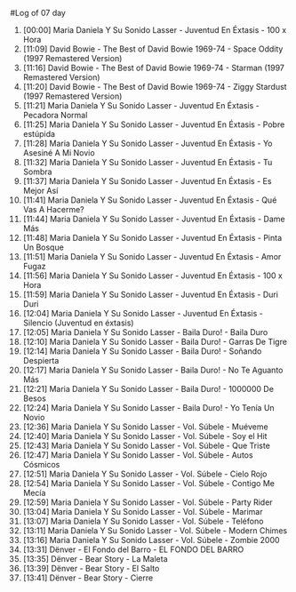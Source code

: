 #Log of 07 day

1. [00:00] Maria Daniela Y Su Sonido Lasser - Juventud En Éxtasis - 100 x Hora
1. [11:09] David Bowie - The Best of David Bowie 1969-74 - Space Oddity (1997 Remastered Version)
1. [11:16] David Bowie - The Best of David Bowie 1969-74 - Starman (1997 Remastered Version)
1. [11:20] David Bowie - The Best of David Bowie 1969-74 - Ziggy Stardust (1997 Remastered Version)
1. [11:21] Maria Daniela Y Su Sonido Lasser - Juventud En Éxtasis - Pecadora Normal
1. [11:25] Maria Daniela Y Su Sonido Lasser - Juventud En Éxtasis - Pobre estúpida
1. [11:28] Maria Daniela Y Su Sonido Lasser - Juventud En Éxtasis - Yo Asesiné A Mi Novio
1. [11:32] Maria Daniela Y Su Sonido Lasser - Juventud En Éxtasis - Tu Sombra
1. [11:37] Maria Daniela Y Su Sonido Lasser - Juventud En Éxtasis - Es Mejor Así
1. [11:41] Maria Daniela Y Su Sonido Lasser - Juventud En Éxtasis - Qué Vas A Hacerme?
1. [11:44] Maria Daniela Y Su Sonido Lasser - Juventud En Éxtasis - Dame Más
1. [11:48] Maria Daniela Y Su Sonido Lasser - Juventud En Éxtasis - Pinta Un Bosque
1. [11:51] Maria Daniela Y Su Sonido Lasser - Juventud En Éxtasis - Amor Fugaz
1. [11:56] Maria Daniela Y Su Sonido Lasser - Juventud En Éxtasis - 100 x Hora
1. [11:59] Maria Daniela Y Su Sonido Lasser - Juventud En Éxtasis - Duri Duri
1. [12:04] Maria Daniela Y Su Sonido Lasser - Juventud En Éxtasis - Silencio (Juventud en éxtasis)
1. [12:05] Maria Daniela Y Su Sonido Lasser - Baila Duro! - Baila Duro
1. [12:10] Maria Daniela Y Su Sonido Lasser - Baila Duro! - Garras De Tigre
1. [12:14] Maria Daniela Y Su Sonido Lasser - Baila Duro! - Soñando Despierta
1. [12:17] Maria Daniela Y Su Sonido Lasser - Baila Duro! - No Te Aguanto Más
1. [12:21] Maria Daniela Y Su Sonido Lasser - Baila Duro! - 1000000 De Besos
1. [12:24] Maria Daniela Y Su Sonido Lasser - Baila Duro! - Yo Tenía Un Novio
1. [12:36] Maria Daniela Y Su Sonido Lasser - Vol. Súbele - Muéveme
1. [12:40] Maria Daniela Y Su Sonido Lasser - Vol. Súbele - Soy el Hit
1. [12:43] Maria Daniela Y Su Sonido Lasser - Vol. Súbele - Que Triste
1. [12:47] Maria Daniela Y Su Sonido Lasser - Vol. Súbele - Autos Cósmicos
1. [12:51] Maria Daniela Y Su Sonido Lasser - Vol. Súbele - Cielo Rojo
1. [12:54] Maria Daniela Y Su Sonido Lasser - Vol. Súbele - Contigo Me Mecía
1. [12:59] Maria Daniela Y Su Sonido Lasser - Vol. Súbele - Party Rider
1. [13:04] Maria Daniela Y Su Sonido Lasser - Vol. Súbele - Marimar
1. [13:07] Maria Daniela Y Su Sonido Lasser - Vol. Súbele - Teléfono
1. [13:11] Maria Daniela Y Su Sonido Lasser - Vol. Súbele - Modern Chimes
1. [13:16] Maria Daniela Y Su Sonido Lasser - Vol. Súbele - Zombie 2000
1. [13:31] Dënver - El Fondo del Barro - EL FONDO DEL BARRO
1. [13:35] Dënver - Bear Story - La Maleta
1. [13:39] Dënver - Bear Story - El Salto
1. [13:41] Dënver - Bear Story - Cierre
